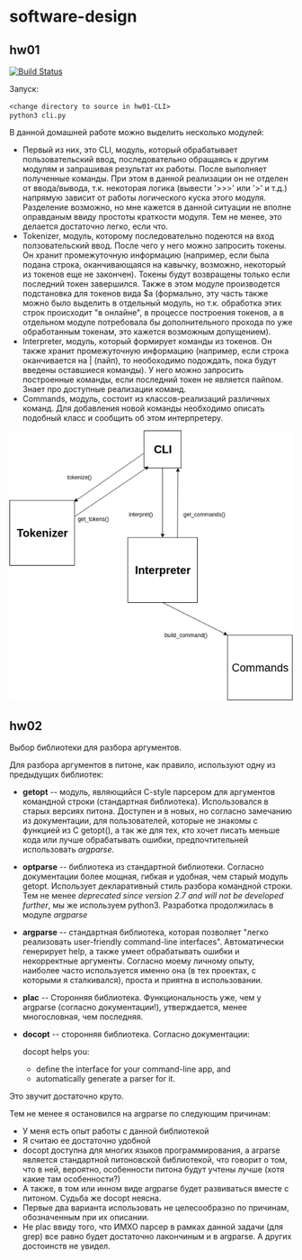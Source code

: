 # software-design
## hw01
[![Build Status](https://travis-ci.org/Igor-Tukh/software-design.svg?branch=hw01-CLI)](https://travis-ci.org/Igor-Tukh/software-design)

Запуск:
```
<change directory to source in hw01-CLI>
python3 cli.py
```

В данной домашней работе можно выделить несколько модулей:
* Первый из них, это CLI, модуль, который обрабатывает пользовательский ввод, последовательно обращаясь к другим модулям и запрашивая результат их работы. После выполняет полученные команды. При этом в данной реализации он не отделен от ввода/вывода, т.к. некоторая логика (вывести '>>>' или '>' и т.д.) напрямую зависит от работы логического куска этого модуля. Разделение возможно, но мне кажется в данной ситуации не вполне оправданым ввиду простоты краткости модуля. Тем не менее, это делается достаточно легко, если что.
* Tokenizer, модуль, которому последовательно подеются на вход ползовательский ввод. После чего у него можно запросить токены. Он хранит промежуточную информацию (например, если была подана строка, оканчивающаяся на кавычку, возможно, некоторый из токенов еще не закончен). Токены будут возвращены только если последний токен завершился. Также в этом модуле производется подстановка для токенов вида $a (формально, эту часть также можно было выделить в отдельный модуль, но т.к. обработка этих строк происходит "в онлайне", в процессе построения токенов, а в отдельном модуле потребовала бы дополнительного прохода по уже обработанным токенам, это кажется возможным допущением).
* Interpreter, модуль, который формирует команды из токенов. Он также хранит промежуточную информацию (например, если строка оканчивается на | (пайп), то необоходимо подождать, пока будут введены оставшиеся команды). У него можно запросить построенные команды, если последний токен не является пайпом. Знает про доступные реализации команд.
* Commands, модуль, состоит из классов-реализаций различных команд. Для добавления новой команды необходимо описать подобный класс и сообщить об этом интерпретеру.

![alt text](https://github.com/Igor-Tukh/software-design/blob/hw01-CLI/hw01-CLI/hw01.png)

## hw02

Выбор библиотеки для разбора аргументов.

Для разбора аргументов в питоне, как правило, используют одну из предыдущих библиотек:

  * **getopt** -- модуль, являющийся C-style парсером для аргументов командной строки (стандартная библиотека). Использовался в старых версиях питона. Доступен и в новых, но согласно замечанию из документации, для пользователей, которые не знакомы с функцией из C getopt(), а так же для тех, кто хочет писать меньше кода или лучше обрабатывать ошибки, предпочтительней использовать *argparse*.
  * **optparse** -- библиотека из стандартной библиотеки. Согласно документации более мощная, гибкая и удобная, чем старый модуль getopt. Использует декларативный стиль разбора командной строки. Тем не менее *deprecated since version 2.7 and will not be developed further*, мы же используем python3. Разработка продолжилась в модуле *argparse*
  * **argparse** -- стандартная библиотека, которая позволяет "легко реализовать user-friendly command-line interfaces". Автоматически генерирует help, а также умеет обрабатывать ошибки и некорректные аргументы. Согласно моему личному опыту, наиболее часто используется именно она (в тех проектах, с которыми я сталкивался), проста и приятна в использовании.
  * **plac** -- Сторонняя библиотека. Функциональность уже, чем у argparse (согласно документации!), утверждается, менее многословная, чем последняя.
  * **docopt** -- сторонняя библиотека. Согласно документации:
  
    docopt helps you:
    * define the interface for your command-line app, and
    * automatically generate a parser for it.
  
  Это звучит достаточно круто. 

Тем не менее я остановился на argparse по следующим причинам:
    
  * У меня есть опыт работы с данной библиотекой
  * Я считаю ее достаточно удобной
  * docopt доступна для многих языков программирования, а arparse является стандартной питоновской библиотекой, что говорит о том, что в ней, вероятно, особенности питона будут учтены лучше (хотя какие там особенности?)
  * А также, в том или инном виде argparse будет развиваться вместе с питоном. Судьба же docopt неясна.
  * Первые два варианта использовать не целесообразно  по причинам, обозначенным при их описании.
  * Не plac ввиду того, что ИМХО парсер в рамках данной задачи (для grep) все равно будет достаточно лакончиным и в argparse. А других достоинств не увидел.
  